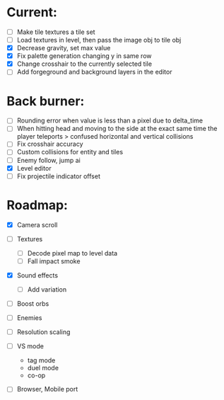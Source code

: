 # Current:

- [ ] Make tile textures a tile set
- [ ] Load textures in level, then pass the image obj to tile obj
- [x] Decrease gravity, set max value
- [x] Fix palette generation changing y in same row
- [x] Change crosshair to the currently selected tile
- [ ] Add forgeground and background layers in the editor

# Back burner:

- [ ] Rounding error when value is less than a pixel due to delta_time
- [ ] When hitting head and moving to the side at the exact same time the player teleports > confused horizontal and vertical collisions
- [ ] Fix crosshair accuracy
- [ ] Custom collisions for entity and tiles
- [ ] Enemy follow, jump ai
- [x] Level editor
- [ ] Fix projectile indicator offset

# Roadmap:

- [x] Camera scroll
- [ ] Textures
  - [ ] Decode pixel map to level data
  - [ ] Fall impact smoke
- [x] Sound effects
  - [ ] Add variation
- [ ] Boost orbs
- [ ] Enemies

- [ ] Resolution scaling

- [ ] VS mode
  - tag mode
  - duel mode
  - co-op
- [ ] Browser, Mobile port
